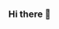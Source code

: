### Hi there 👋

<!--
**thilina4321/thilina4321** is a ✨ _special_ ✨ repository because its `README.md` (this file) appears on your GitHub profile.


- 🔭 I’m currently study at institute of technology university of moratuwa as a IT student.
- 🌱 I’m currently learning angular, flutter and node.
- 👯 I’m looking to collaborate on more people
- 💬 Ask me about angular, node or flutter i try to help you
- 📫 How to reach me: [LinkedIn](https://www.linkedin.com/in/thilina-dilshan-784048187/)
- ⚡ Fun fact: traveling, watching cricket and so many...
-->
